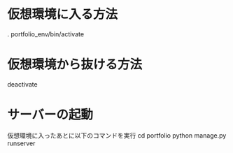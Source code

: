 # 仮想環境に入る方法
. portfolio_env/bin/activate

# 仮想環境から抜ける方法
deactivate

# サーバーの起動
仮想環境に入ったあとに以下のコマンドを実行
cd portfolio
python manage.py runserver
